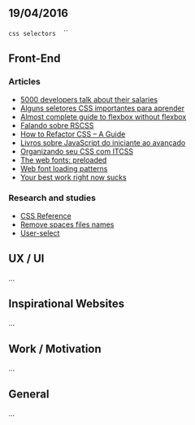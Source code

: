 19/04/2016
----------

`css selectors` `` `` ``

## Front-End

### Articles

- [5000 developers talk about their salaries](https://medium.freecodecamp.com/5-000-developers-talk-about-their-salaries-d13ddbb17fb8#.vtu6hkms9)
- [Alguns seletores CSS importantes para aprender](http://willianjusten.com.br/alguns-seletores-css-importantes-para-aprender/)
- [Almost complete guide to flexbox without flexbox](http://kyusuf.com/post/almost-complete-guide-to-flexbox-without-flexbox)
- [Falando sobre RSCSS](http://willianjusten.com.br/falando-sobre-rscss/)
- [How to Refactor CSS – A Guide](http://www.hongkiat.com/blog/code-optimization-series-refactoring-css/)
- [Livros sobre JavaScript do iniciante ao avançado](http://woliveiras.com.br/posts/Livros-sobre-JavaScript-do-iniciante-ao-avancado-e-ES6/)
- [Organizando seu CSS com ITCSS](http://willianjusten.com.br/organizando-seu-css-com-itcss/)
- [The web fonts: preloaded](http://www.zachleat.com/web/preload/)
- [Web font loading patterns](https://www.bramstein.com/writing/web-font-loading-patterns.html)
- [Your best work right now sucks](https://medium.com/life-learning/your-best-work-right-now-sucks-dd64bd088537#.bz82bfolr)

### Research and studies

- [CSS Reference](http://tympanus.net/codrops/css_reference)
- [Remove spaces files names](https://davidwalsh.name/remove-spaces-file-names)
- [User-select](https://davidwalsh.name/demo/user-select.php)

## UX / UI

...

## Inspirational Websites

...

## Work / Motivation

...

## General

...
